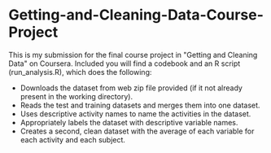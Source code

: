 # Getting-and-Cleaning-Data-Course-Project

This is my submission for the final course project in "Getting and Cleaning Data" on Coursera.
Included you will find a codebook and an R script (run_analysis.R), which does the following: 

- Downloads the dataset from web zip file provided (if it not already present in the working directory).
- Reads the test and training datasets and merges them into one dataset.
- Uses descriptive activity names to name the activities in the dataset.
- Appropriately labels the dataset with descriptive variable names.
- Creates a second, clean dataset with the average of each variable for each activity and each subject.
